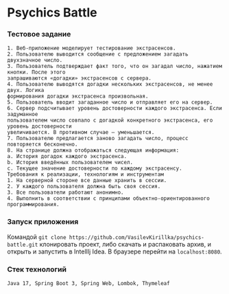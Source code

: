 # Psychics Battle
### Тестовое задание
```Требования к приложению
1. Веб-приложение моделирует тестирование экстрасенсов.
2. Пользователю выводится сообщение с предложением загадать двухзначное число.
3. Пользователь подтверждает факт того, что он загадал число, нажатием кнопки. После этого 
запрашиваются «догадки» экстрасенсов с сервера.
4. Пользователю выводятся догадки нескольких экстрасенсов, не менее двух. Логика 
формирования догадки экстрасенса произвольная.
5. Пользователь вводит загаданное число и отправляет его на сервер.
6. Сервер подсчитывает уровень достоверности каждого экстрасенса. Если задуманное 
пользователем число совпало с догадкой конкретного экстрасенса, его уровень достоверности 
увеличивается. В противном случае — уменьшается.
7. Пользователю предлагается заново загадать число, процесс повторяется бесконечно.
8. На странице должна отображаться следующая информация:
a. История догадок каждого экстрасенса.
b. История введённых пользователем чисел.
c. Текущее значение достоверности по каждому экстрасенсу.
Требования к реализации, технологиям и инструментам
1. На серверной стороне все данные хранить в сессии.
2. У каждого пользователя должна быть своя сессия.
3. Все пользователи работают анонимно.
4. Выполнить в соответствии с принципами объектно-ориентированного программирования.
```
### Запуск приложения
Командой `git clone https://github.com/VasilevKirillka/psychics-battle.git` клонировать проект, либо скачать и распаковать архив, и открыть и запустить в IntellIj Idea.
В браузере перейти на `localhost:8080`.
### Стек технологий
`Java 17, Spring Boot 3, Spring Web, Lombok, Thymeleaf`
